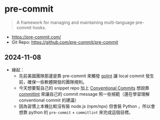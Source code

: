 # pre-commit

> A framework for managing and maintaining multi-language pre-commit hooks.

- https://pre-commit.com/
- Git Repo: https://github.com/pre-commit/pre-commit

## 2024-11-08

- 緣起：
  - 先前美國團隊那邊是靠 pre-commit 來觸發 [golint](https://pkg.go.dev/golang.org/x/lint/golint) 讓 local commit 發生前，確保一些軟體開發的團隊規則。
  - 今天想要幫自己的 snippet repo 加上 [Conventional Commits](https://www.conventionalcommits.org/) 想說靠 [commitlint](https://github.com/opensource-nepal/commitlint) 來讓自己的 commit message 照一些規範（還在學習理解 conventional commit 的建議）
  - 因為習慣上本機比較沒有裝 node.js (npm/npx) 但會裝 Python ，所以會想靠 python 的 `pre-commit` + `commitlint` 來完成這個目標。
